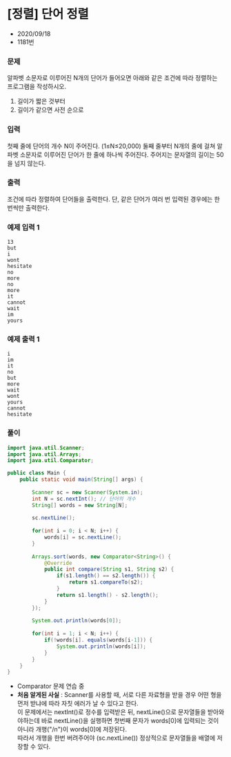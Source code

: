 # [정렬] 단어 정렬

* 2020/09/18
* 1181번

### 문제

알파벳 소문자로 이루어진 N개의 단어가 들어오면 아래와 같은 조건에 따라 정렬하는 프로그램을 작성하시오.

1. 길이가 짧은 것부터
2. 길이가 같으면 사전 순으로

### 입력

첫째 줄에 단어의 개수 N이 주어진다. (1≤N≤20,000) 둘째 줄부터 N개의 줄에 걸쳐 알파벳 소문자로 이루어진 단어가 한 줄에 하나씩 주어진다. 주어지는 문자열의 길이는 50을 넘지 않는다.

### 출력

조건에 따라 정렬하여 단어들을 출력한다. 단, 같은 단어가 여러 번 입력된 경우에는 한 번씩만 출력한다.

### 예제 입력 1

```
13
but
i
wont
hesitate
no
more
no
more
it
cannot
wait
im
yours
```

### 예제 출력 1

```
i
im
it
no
but
more
wait
wont
yours
cannot
hesitate
```

### 풀이

```java
import java.util.Scanner;
import java.util.Arrays;
import java.util.Comparator;

public class Main {
    public static void main(String[] args) {
    	
        Scanner sc = new Scanner(System.in);
        int N = sc.nextInt(); // 단어의 개수
        String[] words = new String[N];
        
        sc.nextLine();
        
        for(int i = 0; i < N; i++) {
        	words[i] = sc.nextLine();
        }
        
        Arrays.sort(words, new Comparator<String>() {
        	@Override
        	public int compare(String s1, String s2) {
        		if(s1.length() == s2.length()) {
        			return s1.compareTo(s2);
        		}
        		return s1.length() - s2.length();
        	}
        });
        
        System.out.println(words[0]);
        
        for(int i = 1; i < N; i++) {
        	if(!words[i]. equals(words[i-1])) {
        		System.out.println(words[i]);
        	}
        }
    }
}
```

- Comparator 문제 연습 중
- **처음 알게된 사실** : Scanner를 사용할 때, 서로 다른 자료형을 받을 경우 어떤 형을 먼저 받냐에 따라 자칫 에러가 날 수 있다고 한다.  
이 문제에서는 nextInt()로 정수를 입력받은 뒤, nextLine()으로 문자열들을 받아와야하는데 바로 nextLine()을 실행하면 첫번째 문자가 words[0]에 입력되는 것이 아니라 개행("/n")이 words[0]에 저장된다.  
따라서 개행을 한번 버려주어야 (sc.nextLine()) 정상적으로 문자열들을 배열에 저장할 수 있다.

